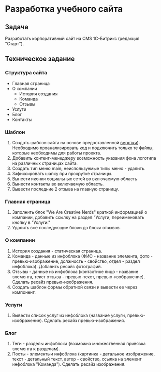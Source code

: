 # Разработка учебного сайта
## Задача
Разработать корпоративный сайт на CMS 1С-Битрикс (редакция "Старт").
## Техническое задание
### Структура сайта
- Главная страница
- О компании
  - История создания
  - Команда
  - Отзывы
- Услуги
- Блог
- Контакты
### Шаблон
1. Создать шаблон сайта на основе предоставленной [верстки](https://dl.dropboxusercontent.com/u/74113979/html/multi/triangle.zip)). Необходимо проанализировать код и подключить только те файлы, которые необходимы для работы проекта.
1. Добавить контент-менеджеру возможность указания фона логотипа на различных страницах сайта.
1. Создать тип меню main, неиспользуемые типы меню - удалить.
1. Зафиксировать шапку при прокрутке страницы.
1. Вынести иконки социальных сетей во включаемую область
1. Вынести контакты во включаемую область.
1. Вывести последние 2 отзыва на главную страницу.
### Главная страница
1. Заполнить блок "We Are Creative Nerds" краткой информацией о компании, добавить ссылку на раздел "Услуги, переименовать кнопку в "Услуги."
1. Удалить все последующие блоки до блока отзывов.
### О компании
1. История создания - статическая страница.
1. Команда - данные из инфоблока (ФИО - название элемента, фото - превью-изображение, должность - свойство, отдел - раздел инфоблока). Добавить ресайз фотографий.
1. Отзывы - данные из инфоблока (контактное лицо - название элемента, текст отзыва - превью-текст, превью-изображение). Сделать ресайз превью-изображения.
1. Создать шаблон формы обратной связи и вывести ее через компонент.
### Услуги
1. Вывести список услуг из инфоблока (название услуги, превью-изображение). Сделать ресайз превью-изображения.
### Блог
1. Теги - разделы инфоблока (возможна множественная привязка элемента к разделам).
1. Посты  - элементыи инфоблока (картинка - детальное изображение, текст - детальный текст, автор - свойство, ссылка на элемент инфоблока "Команда"). Сделать ресайз изображения.
